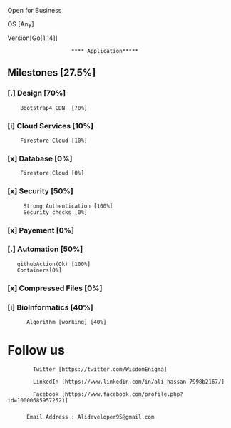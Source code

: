 Open for Business 

OS [Any]

Version[Go[1.14]]


                        **** Application*****
                        
 ##  Milestones [27.5%]
  ### [.] Design [70%]
        Bootstrap4 CDN  [70%]
  ### [i] Cloud Services [10%]
        Firestore Cloud [10%]
  ### [x] Database [0%]
        Firestore Cloud [0%]
  ### [x] Security [50%]
         Strong Authentication [100%]
         Security checks [0%]
  ### [x] Payement [0%]
  ### [.] Automation  [50%]
       githubAction(Ok) [100%]
       Containers[0%]
  ### [x] Compressed Files [0%]
  ### [i] BioInformatics [40%]
          Algorithm [working] [40%]
  
  # Follow us 
            
            Twitter [https://twitter.com/WisdomEnigma]
            
            LinkedIn [https://www.linkedin.com/in/ali-hassan-7998b2167/]
            
            Facebook [https://www.facebook.com/profile.php?id=100006859572521]
  ###  
          Email Address : Alideveloper95@gmail.com
